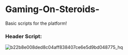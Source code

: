 # Gaming-On-Steroids-
Basic scripts for the platform!

### Header Script:

![b22b8e008ded8c04aff838407ce6e5d9bd048775_hq](https://user-images.githubusercontent.com/45927086/57200617-9349a280-6f64-11e9-865c-ea5ace9c965e.gif)
